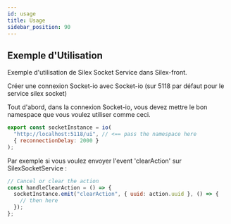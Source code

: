 ```yaml
---
id: usage
title: Usage
sidebar_position: 90
---
```


## Exemple d'Utilisation

Exemple d'utilisation de Silex Socket Service dans Silex-front.

Créer une connexion Socket-io avec Socket-io (sur 5118 par défaut pour le service silex socket)

Tout d'abord, dans la connexion Socket-io, vous devez mettre le bon namespace que vous voulez utiliser comme ceci.

```js
export const socketInstance = io(
  "http://localhost:5118/ui", // <== pass the namespace here
  { reconnectionDelay: 2000 }
);
```

Par exemple si vous voulez envoyer l'event 'clearAction' sur SilexSocketService :

```js
// Cancel or clear the action
const handleClearAction = () => {
  socketInstance.emit("clearAction", { uuid: action.uuid }, () => {
    // then here
  });
};
```
